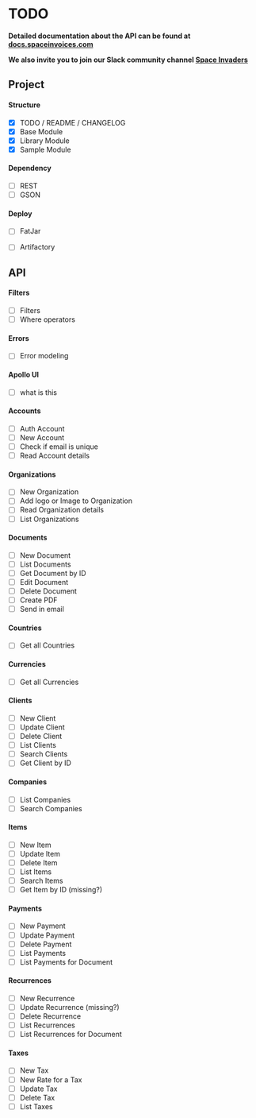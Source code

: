 # TODO

**Detailed documentation about the API can be found at [docs.spaceinvoices.com](http://docs.spaceinvoices.com)**

**We also invite you to join our Slack community channel [Space Invaders](http://joinslack.spaceinvoices.com)**

## Project

#### Structure
- [X] TODO / README / CHANGELOG
- [X] Base Module
- [X] Library Module
- [X] Sample Module

#### Dependency
- [ ] REST
- [ ] GSON

#### Deploy
- [ ] FatJar
- [ ] Artifactory


## API


#### Filters
- [ ] Filters
- [ ] Where operators

#### Errors
- [ ] Error modeling

#### Apollo UI
- [ ] what is this


#### Accounts
- [ ] Auth Account
- [ ] New Account
- [ ] Check if email is unique
- [ ] Read Account details

#### Organizations
- [ ] New Organization
- [ ] Add logo or Image to Organization
- [ ] Read Organization details
- [ ] List Organizations

#### Documents
- [ ] New Document
- [ ] List Documents
- [ ] Get Document by ID
- [ ] Edit Document
- [ ] Delete Document
- [ ] Create PDF
- [ ] Send in email

#### Countries
- [ ] Get all Countries

#### Currencies
- [ ] Get all Currencies

#### Clients
- [ ] New Client
- [ ] Update Client
- [ ] Delete Client
- [ ] List Clients
- [ ] Search Clients
- [ ] Get Client by ID

#### Companies
- [ ] List Companies
- [ ] Search Companies

#### Items
- [ ] New Item
- [ ] Update Item
- [ ] Delete Item
- [ ] List Items
- [ ] Search Items
- [ ] Get Item by ID (missing?)

#### Payments
- [ ] New Payment
- [ ] Update Payment
- [ ] Delete Payment
- [ ] List Payments
- [ ] List Payments for Document

#### Recurrences
- [ ] New Recurrence
- [ ] Update Recurrence (missing?)
- [ ] Delete Recurrence
- [ ] List Recurrences
- [ ] List Recurrences for Document

#### Taxes
- [ ] New Tax
- [ ] New Rate for a Tax
- [ ] Update Tax
- [ ] Delete Tax
- [ ] List Taxes
